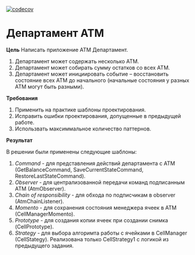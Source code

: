 [![codecov](https://codecov.io/gh/andreyzhegalov/2020-03-otus-java-zhegalov/branch/feature/hw07-atm-department/graph/badge.svg)](https://codecov.io/gh/andreyzhegalov/2020-03-otus-java-zhegalov)

# Департамент ATM

**Цель**
Написать приложение ATM Департамент. 
1. Департамент может содержать несколько ATM.
2. Департамент может собирать сумму остатков со всех ATM.
3. Департамент может инициировать событие – восстановить состояние всех ATM до начального (начальные состояния у разных ATM могут быть разными).

**Требования**
1. Применить на практике шаблоны проектирования.
2. Исправить ошибки проектирования, допущенные в предыдущей работе.
3. Использвать максиммальное количество паттернов.

**Результат**

В решении были применены следующие шаблоны:
1. *Command* - для представления действий департамента с ATM (GetBalanceCommand, SaveCurrentStateCommand, RestoreLastStateCommand).
2. *Observer* - для централизованной передачи команд подписанным ATM (AtmObserver).
3. *Chain of responsibility* - для обхода по подписчикам в observer (AtmChainListener).
4. *Momento* - для сохранения состояния менеджера ячеек в ATM (CellManagerMomento).
5. *Prototype* - для создания копии ячеек при создании снимка (CellPrototype).
6. *Strategy* - для выбора алгоримта работы с ячейками в CellManager (CellStategy). Реализована только CellStrategy1 с логикой из предыдущего задания.

